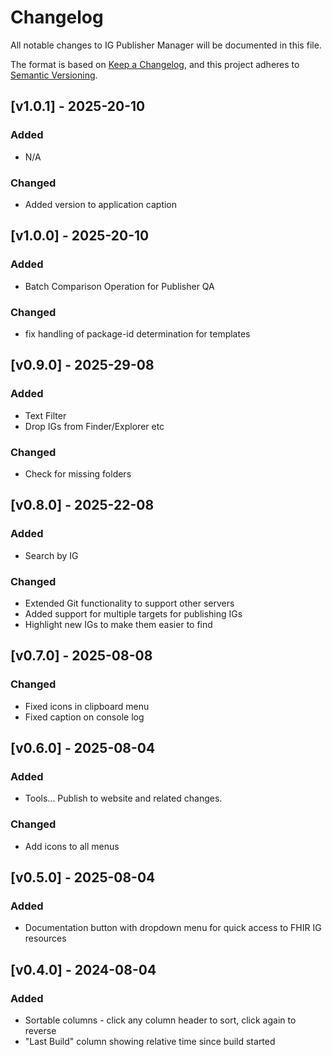 # Changelog

All notable changes to IG Publisher Manager will be documented in this file.

The format is based on [Keep a Changelog](https://keepachangelog.com/en/1.0.0/),
and this project adheres to [Semantic Versioning](https://semver.org/spec/v2.0.0.html).

## [v1.0.1] - 2025-20-10
### Added
- N/A

### Changed
- Added version to application caption

## [v1.0.0] - 2025-20-10
### Added
- Batch Comparison Operation for Publisher QA

### Changed
- fix handling of package-id determination for templates

## [v0.9.0] - 2025-29-08
### Added
- Text Filter
- Drop IGs from Finder/Explorer etc 

### Changed
- Check for missing folders

## [v0.8.0] - 2025-22-08
### Added
- Search by IG

### Changed
- Extended Git functionality to support other servers
- Added support for multiple targets for publishing IGs
- Highlight new IGs to make them easier to find

## [v0.7.0] - 2025-08-08
### Changed
- Fixed icons in clipboard menu
- Fixed caption on console log

## [v0.6.0] - 2025-08-04
### Added
- Tools... Publish to website and related changes. 

### Changed
- Add icons to all menus

## [v0.5.0] - 2025-08-04
### Added
- Documentation button with dropdown menu for quick access to FHIR IG resources

## [v0.4.0] - 2024-08-04
### Added
- Sortable columns - click any column header to sort, click again to reverse
- "Last Build" column showing relative time since build started
